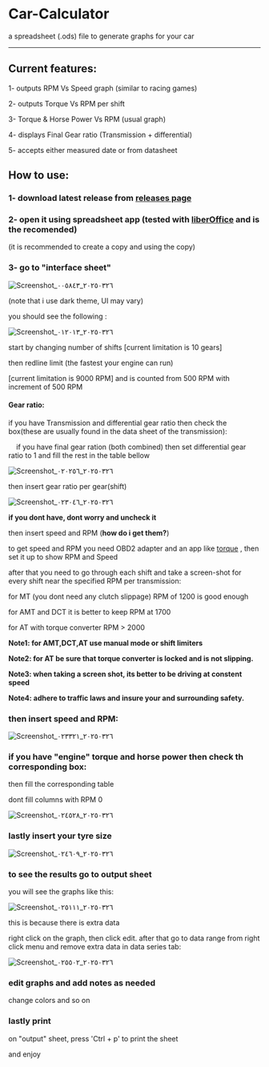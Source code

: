 # Car-Calculator

a spreadsheet (.ods) file to generate graphs for your car

_____________________________________________________________________________________________

## Current features:

1- outputs RPM Vs Speed graph (similar to racing games)

2- outputs Torque Vs RPM per shift

3- Torque & Horse Power Vs RPM (usual graph)

4- displays Final Gear ratio (Transmission + differential)

5- accepts either measured date or from datasheet

## How to use:

### 1- download latest release from [releases page](https://github.com/ECO1AI/car-calculator/releases/)

### 2- open it using spreadsheet app (tested with [liberOffice](https://www.libreoffice.org/) and is the recomended)

(it is recommended to create a copy and using the copy)

### 3- go to "interface sheet"

![Screenshot_٢٠٢٥٠٣٢٦_٠٠٥٨٤٣](https://github.com/user-attachments/assets/c546a89f-f2cb-45f4-82b2-005a901105cc)

(note that i use dark theme, UI may vary)

you should see the following :

![Screenshot_٢٠٢٥٠٣٢٦_٠١٢٠١٣](https://github.com/user-attachments/assets/cc6fffaa-829c-4f76-b07a-43611ce04ff2)

start by changing number of shifts [current limitation is 10 gears]

then redline limit (the fastest your engine can run) 

[current limitation is 9000 RPM] and is counted from 500 RPM with increment of 500 RPM

#### Gear ratio:

if you have Transmission and differential gear ratio then check the box(these are usually found in the data sheet of the transmission):

    if you have final gear ration (both combined) then set differential gear ratio to 1 and fill the rest in the table bellow

![Screenshot_٢٠٢٥٠٣٢٦_٠٢٠٢٥٦](https://github.com/user-attachments/assets/3f477db3-80fa-44cd-96d1-796fed883dce)

then insert gear ratio per gear(shift)

![Screenshot_٢٠٢٥٠٣٢٦_٠٢٣٠٤٦](https://github.com/user-attachments/assets/2ee108d5-19d8-42f1-81b1-a37f45d257d5)


**if you dont have, dont worry and uncheck it**

then insert speed and RPM (**how do i get them?**)



to get speed and RPM you need OBD2 adapter and an app like [torque](https://torque-bhp.com/software/torque-android-obd2-adapters/) , then set it up to show RPM and Speed

after that you need to go through each shift and take a screen-shot for every shift near the specified RPM per transmission:

for MT (you dont need any clutch slippage) RPM of 1200 is good enough

for AMT and DCT it is better to keep RPM at 1700

for AT with torque converter RPM > 2000

**Note1: for AMT,DCT,AT use manual mode or shift limiters**

**Note2: for AT be sure that torque converter is locked and is not slipping.**

**Note3: when taking a screen shot, its better to be driving at constent speed**

**Note4: adhere to traffic laws and insure your and surrounding safety.**



### then insert speed and RPM:

![Screenshot_٢٠٢٥٠٣٢٦_٠٢٣٣٢١](https://github.com/user-attachments/assets/059f8d8d-e8fa-4aba-bd85-32d1e3c465f9)

### if you have "engine" torque and horse power then check th corresponding box:

then fill the corresponding table

dont fill columns with RPM 0

![Screenshot_٢٠٢٥٠٣٢٦_٠٢٤٥٢٨](https://github.com/user-attachments/assets/90121b17-68e0-4c7f-a298-d3dc70d833ec)

### lastly insert your tyre size

![Screenshot_٢٠٢٥٠٣٢٦_٠٢٤٦٠٩](https://github.com/user-attachments/assets/efafbe4a-c06b-4b58-810d-02ded13eb433)

### to see the results go to output sheet

you will see the graphs like this:

![Screenshot_٢٠٢٥٠٣٢٦_٠٢٥١١١](https://github.com/user-attachments/assets/51755674-1e5a-4d02-be94-656ddc3a0648)

this is because there is extra data

right click on the graph, then click edit. after that go to data range from right click menu and remove extra data in data series tab:

![Screenshot_٢٠٢٥٠٣٢٦_٠٢٥٥٠٢](https://github.com/user-attachments/assets/487289ec-4453-48ea-9dc3-73a19772abaa)

### edit graphs and add notes as needed

change colors and so on

### lastly print

on "output" sheet, press 'Ctrl + p' to print the sheet

and enjoy
